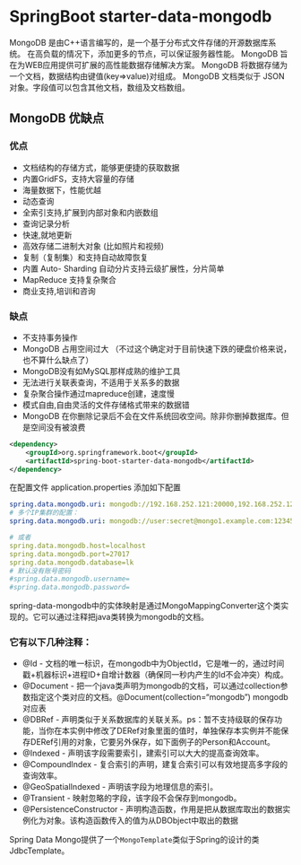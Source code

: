 # SpringBoot starter-data-mongodb
<!-- @author DHJT 2020-10-11  -->
MongoDB 是由C++语言编写的，是一个基于分布式文件存储的开源数据库系统。
在高负载的情况下，添加更多的节点，可以保证服务器性能。
MongoDB 旨在为WEB应用提供可扩展的高性能数据存储解决方案。
MongoDB 将数据存储为一个文档，数据结构由键值(key=>value)对组成。
MongoDB 文档类似于 JSON 对象。字段值可以包含其他文档，数组及文档数组。

## MongoDB 优缺点

### 优点
- 文档结构的存储方式，能够更便捷的获取数据
- 内置GridFS，支持大容量的存储
- 海量数据下，性能优越
- 动态查询
- 全索引支持,扩展到内部对象和内嵌数组
- 查询记录分析
- 快速,就地更新
- 高效存储二进制大对象 (比如照片和视频)
- 复制（复制集）和支持自动故障恢复
- 内置 Auto- Sharding 自动分片支持云级扩展性，分片简单
- MapReduce 支持复杂聚合
- 商业支持,培训和咨询

### 缺点
- 不支持事务操作
- MongoDB 占用空间过大 （不过这个确定对于目前快速下跌的硬盘价格来说，也不算什么缺点了）
- MongoDB没有如MySQL那样成熟的维护工具
- 无法进行关联表查询，不适用于关系多的数据
- 复杂聚合操作通过mapreduce创建，速度慢
- 模式自由,自由灵活的文件存储格式带来的数据错
- MongoDB 在你删除记录后不会在文件系统回收空间。除非你删掉数据库。但是空间没有被浪费

```xml
<dependency>
    <groupId>org.springframework.boot</groupId>
    <artifactId>spring-boot-starter-data-mongodb</artifactId>
</dependency>
```
在配置文件 application.properties 添加如下配置
```yaml
spring.data.mongodb.uri: mongodb://192.168.252.121:20000,192.168.252.122:20000,192.168.252.12:20000/demo
# 多个IP集群的配置：
spring.data.mongodb.uri: mongodb://user:secret@mongo1.example.com:12345,mongo2.example.com:23456/test

# 或者
spring.data.mongodb.host=localhost
spring.data.mongodb.port=27017
spring.data.mongodb.database=lk
# 默认没有账号密码
#spring.data.mongodb.username=
#spring.data.mongodb.password=
```

spring-data-mongodb中的实体映射是通过MongoMappingConverter这个类实现的。它可以通过注释把java类转换为mongodb的文档。

### 它有以下几种注释：

- @Id - 文档的唯一标识，在mongodb中为ObjectId，它是唯一的，通过时间戳+机器标识+进程ID+自增计数器（确保同一秒内产生的Id不会冲突）构成。
- @Document - 把一个java类声明为mongodb的文档，可以通过collection参数指定这个类对应的文档。@Document(collection=“mongodb”) mongodb对应表
- @DBRef - 声明类似于关系数据库的关联关系。ps：暂不支持级联的保存功能，当你在本实例中修改了DERef对象里面的值时，单独保存本实例并不能保存DERef引用的对象，它要另外保存，如下面例子的Person和Account。
- @Indexed - 声明该字段需要索引，建索引可以大大的提高查询效率。
- @CompoundIndex - 复合索引的声明，建复合索引可以有效地提高多字段的查询效率。
- @GeoSpatialIndexed - 声明该字段为地理信息的索引。
- @Transient - 映射忽略的字段，该字段不会保存到mongodb。
- @PersistenceConstructor - 声明构造函数，作用是把从数据库取出的数据实例化为对象。该构造函数传入的值为从DBObject中取出的数据


Spring Data Mongo提供了一个`MongoTemplate`类似于Spring的设计的类JdbcTemplate。